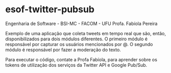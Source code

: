 # esof-twitter-pubsub

Engenharia de Software - BSI-MC - FACOM - UFU Profa. Fabíola Pereira

Exemplo de uma aplicação que coleta tweets em tempo real que são, então, disponibilizados para dois módulos diferentes. O primeiro módulo é responsável por capturar os usuários mencionados por @. O segundo módulo é responsável por fazer a moderação do texto.

Para executar o código, contate a Profa Fabíola, para aprender sobre os tokens de utilização dos serviços da Twitter API e Google Pub/Sub.
